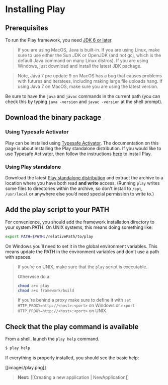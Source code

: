 # Installing Play

## Prerequisites

To run the Play framework, you need [JDK 6 or later](http://www.oracle.com/technetwork/java/javase/downloads/index.html). 

> If you are using MacOS, Java is built-in. If you are using Linux, make sure to use either the Sun JDK or OpenJDK (and not gcj, which is the default Java command on many Linux distros). If you are using Windows, just download and install the latest JDK package.

> Note, Java 7 pre update 9 on MacOS has a bug that causes problems with futures and iteratees, including making large file uploads hang.  If using Java 7 on MacOS, make sure you are using the latest version.

Be sure to have the `java` and `javac` commands in the current path (you can check this by typing `java -version` and `javac -version` at the shell prompt). 

## Download the binary package

### Using Typesafe Activator

Play can be installed using [Typesafe Activator](http://typesafe.com/activator).  The documentation on this page is about installing the Play standalone distribution.  If you would like to use Typesafe Activator, then follow the instructions [here](http://typesafe.com/platform/getstarted) to install Play.

### Using Play standalone

Download the latest [Play standalone distribution](http://www.playframework.com/download) and extract the archive to a location where you have both read **and write** access. (Running `play` writes some files to directories within the archive, so don't install to `/opt`, `/usr/local` or anywhere else you’d need special permission to write to.)

## Add the play script to your PATH

For convenience, you should add the framework installation directory to your system PATH. On UNIX systems, this means doing something like:

```bash
export PATH=$PATH:/relativePath/to/play
```

On Windows you’ll need to set it in the global environment variables. This means update the PATH in the environment variables and don't use a path with spaces.

> If you’re on UNIX, make sure that the `play` script is executable.
> 
> Otherwise do a:
> ```bash
> chmod a+x play
> chmod a+x framework/build
> ```

> If you're behind a proxy make sure to define it with `set HTTP_PROXY=http://<host>:<port>` on Windows or `export  HTTP_PROXY=http://<host>:<port>` on UNIX.

## Check that the play command is available

From a shell, launch the `play help` command. 

```bash
$ play help
```

If everything is properly installed, you should see the basic help:

[[images/play.png]]

> **Next:** [[Creating a new application | NewApplication]]
